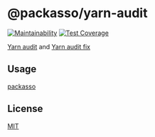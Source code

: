 # @packasso/yarn-audit

[![Maintainability](https://api.codeclimate.com/v1/badges/aaced5b2261f8a59b7cd/maintainability)](https://codeclimate.com/github/qiwi/packasso/maintainability)
[![Test Coverage](https://api.codeclimate.com/v1/badges/aaced5b2261f8a59b7cd/test_coverage)](https://codeclimate.com/github/qiwi/packasso/test_coverage)

[Yarn audit](https://yarnpkg.com/cli/npm/audit) and [Yarn audit fix](https://www.npmjs.com/package/yarn-audit-fix)

## Usage

[packasso](https://www.npmjs.com/package/packasso)

## License

[MIT](./LICENSE)
